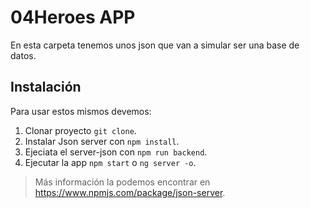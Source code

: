 # 04Heroes APP


En esta carpeta tenemos unos json que van a simular ser una base de datos.

## Instalación
Para usar estos mismos devemos:
1. Clonar proyecto `git clone`.
2. Instalar  Json server con `npm install`.
3. Ejeciata el server-json con `npm run backend`.
4. Ejecutar la app `npm start` o `ng server -o`.

> Más información la podemos encontrar en https://www.npmjs.com/package/json-server.
